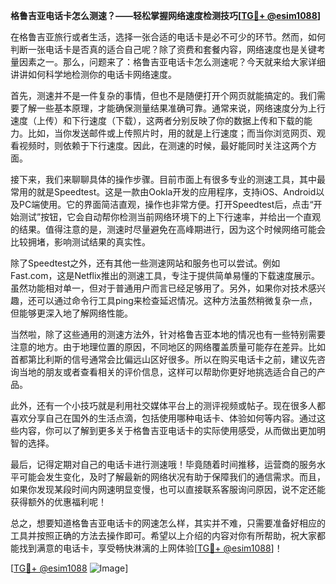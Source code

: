 **格鲁吉亚电话卡怎么测速？——轻松掌握网络速度检测技巧[[TG💪+ @esim1088](https://t.me/s/esim1088)]**

在格鲁吉亚旅行或者生活，选择一张合适的电话卡是必不可少的环节。然而，如何判断一张电话卡是否真的适合自己呢？除了资费和套餐内容，网络速度也是关键考量因素之一。那么，问题来了：格鲁吉亚电话卡怎么测速呢？今天就来给大家详细讲讲如何科学地检测你的电话卡网络速度。

首先，测速并不是一件复杂的事情，但也不是随便打开个网页就能搞定的。我们需要了解一些基本原理，才能确保测量结果准确可靠。通常来说，网络速度分为上行速度（上传）和下行速度（下载），这两者分别反映了你的数据上传和下载的能力。比如，当你发送邮件或上传照片时，用的就是上行速度；而当你浏览网页、观看视频时，则依赖于下行速度。因此，在测速的时候，最好能同时关注这两个方面。

接下来，我们来聊聊具体的操作步骤。目前市面上有很多专业的测速工具，其中最常用的就是Speedtest。这是一款由Ookla开发的应用程序，支持iOS、Android以及PC端使用。它的界面简洁直观，操作也非常方便。打开Speedtest后，点击“开始测试”按钮，它会自动帮你检测当前网络环境下的上下行速率，并给出一个直观的结果。值得注意的是，测速时尽量避免在高峰期进行，因为这个时候网络可能会比较拥堵，影响测试结果的真实性。

除了Speedtest之外，还有其他一些测速网站和服务也可以尝试。例如Fast.com，这是Netflix推出的测速工具，专注于提供简单易懂的下载速度展示。虽然功能相对单一，但对于普通用户而言已经足够用了。另外，如果你对技术感兴趣，还可以通过命令行工具ping来检查延迟情况。这种方法虽然稍微复杂一点，但能够更深入地了解网络性能。

当然啦，除了这些通用的测速方法外，针对格鲁吉亚本地的情况也有一些特别需要注意的地方。由于地理位置的原因，不同地区的网络覆盖质量可能存在差异。比如首都第比利斯的信号通常会比偏远山区好很多。所以在购买电话卡之前，建议先咨询当地的朋友或者查看相关的评价信息，这样可以帮助你更好地挑选适合自己的产品。

此外，还有一个小技巧就是利用社交媒体平台上的测评视频或帖子。现在很多人都喜欢分享自己在国外的生活点滴，包括使用哪种电话卡、体验如何等内容。通过这些内容，你可以了解到更多关于格鲁吉亚电话卡的实际使用感受，从而做出更加明智的选择。

最后，记得定期对自己的电话卡进行测速哦！毕竟随着时间推移，运营商的服务水平可能会发生变化，及时了解最新的网络状况有助于保障我们的通信需求。而且，如果你发现某段时间内网速明显变慢，也可以直接联系客服询问原因，说不定还能获得额外的优惠福利呢！

总之，想要知道格鲁吉亚电话卡的网速怎么样，其实并不难，只需要准备好相应的工具并按照正确的方法去操作即可。希望以上介绍的内容对你有所帮助，祝大家都能找到满意的电话卡，享受畅快淋漓的上网体验[[TG💪+ @esim1088](https://t.me/s/esim1088)]！

[[TG💪+ @esim1088](https://t.me/s/esim1088) ![Image](https://i.postimg.cc/4NQfJmqS/Snipaste-2025-05-13-00-14-12.png)]